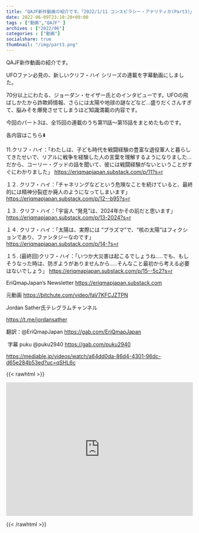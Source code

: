 ```yaml
---
title: "QAJF新作動画の紹介です。「2022/1/11 コンスピラシー・アナリティカ(Part3)」"
date: 2022-06-09T23:10:20+09:00
tags : ["動画","QAJF" ]
archives : ["2022/06"]
categories : ["動画"]
socialshare: true
thumbnail: "/img/part3.png"
---
```


QAJF新作動画の紹介です。

UFOファン必見の、新しいクリフ・ハイ シリーズの連載を字幕動画にしました。

70分以上にわたる、ジョーダン・セイザー氏とのインタビューです。UFOの飛ばしかたから詐欺師情報、さらには太陽や地球の謎などなど…盛りだくさんすぎて、脳みそを爆発させてしまうほど知識満載の内容です。

今回のパート3は、全15回の連載のうち第11話〜第15話をまとめたものです。

各内容はこちら⬇️

11.クリフ・ハイ：「わたしは、子ども時代を戦闘経験の豊富な退役軍人と暮らしてきたせいで、リアルに戦争を経験した人の言葉を理解するようになりました…だから、コーリー・グッドの話を聞いて、彼には戦闘経験がないということがすぐにわかりました」
https://eriqmapjapan.substack.com/p/11?s=r

１２. クリフ・ハイ：「チャネリングなどという危険なことを続けていると、最終的には精神分裂症か廃人のようになってしまいます」
https://eriqmapjapan.substack.com/p/12--b95?s=r

１３. クリフ・ハイ：「宇宙人 “発見”は、2024年かその前だと思います」
https://eriqmapjapan.substack.com/p/13-2024?s=r

１４. クリフ・ハイ：「太陽は、実際には “プラズマ”で、“核の太陽”はフィクションであり、ファンタジーなのです」
https://eriqmapjapan.substack.com/p/14-?s=r

１５. (最終回)クリフ・ハイ：「いつか大災害は起こるでしょうね…..でも、もしそうなった時は、防ぎようがありませんから…..そんなこと最初から考える必要はないでしょう」
https://eriqmapjapan.substack.com/p/15--5c2?s=r

EriQmapJapan’s Newsletter
https://eriqmapjapan.substack.com

元動画
https://bitchute.com/video/faV7KFCJZTPN

Jordan Sather氏テレグラムチャンネル

https://t.me/jordansather

翻訳：@EriQmapJapan
https://gab.com/EriQmapJapan

 字幕 puku
@puku2940
https://gab.com/puku2940

https://mediable.jp/videos/watch/a64dd0da-86d4-4301-96dc-d65e284b53ed?uc=qSHL6c


{{< rawhtml >}}

<iframe width="100%" height="360" scrolling="no" frameborder="0" style="border: none;" src="https://mediable.jp/videos/watch/a64dd0da-86d4-4301-96dc-d65e284b53ed?uc=qSHL6c"></iframe>

{{< /rawhtml >}}
